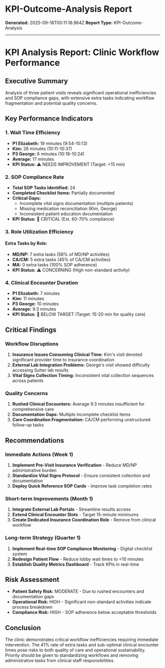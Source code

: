 # KPI-Outcome-Analysis Report

**Generated:** 2025-09-18T00:11:18.964Z
**Report Type:** KPI-Outcome-Analysis

---

# KPI Analysis Report: Clinic Workflow Performance

## Executive Summary
Analysis of three patient visits reveals significant operational inefficiencies and SOP compliance gaps, with extensive extra tasks indicating workflow fragmentation and potential quality concerns.

## Key Performance Indicators

### 1. **Wait Time Efficiency**
- **P1 Elizabeth:** 19 minutes (9:54-10:13)
- **Kim:** 26 minutes (10:11-10:37)
- **P3 George:** 6 minutes (10:18-10:24)
- **Average:** 17 minutes
- **KPI Status:** ⚠️ NEEDS IMPROVEMENT (Target: <15 min)

### 2. **SOP Compliance Rate**
- **Total SOP Tasks Identified:** 24
- **Completed Checklist Items:** Partially documented
- **Critical Gaps:**
  - Incomplete vital signs documentation (multiple patients)
  - Missing medication reconciliation (Kim, George)
  - Inconsistent patient education documentation
- **KPI Status:** 🔴 CRITICAL (Est. 60-70% compliance)

### 3. **Role Utilization Efficiency**

#### Extra Tasks by Role:
- **MD/NP:** 7 extra tasks (58% of MD/NP activities)
- **CA/CM:** 5 extra tasks (45% of CA/CM activities)
- **MA:** 0 extra tasks (100% SOP adherence)
- **KPI Status:** ⚠️ CONCERNING (High non-standard activity)

### 4. **Clinical Encounter Duration**
- **P1 Elizabeth:** 7 minutes
- **Kim:** 11 minutes
- **P3 George:** 10 minutes
- **Average:** 9.3 minutes
- **KPI Status:** 🔴 BELOW TARGET (Target: 15-20 min for quality care)

## Critical Findings

### Workflow Disruptions
1. **Insurance Issues Consuming Clinical Time:** Kim's visit devoted significant provider time to insurance coordination
2. **External Lab Integration Problems:** George's visit showed difficulty accessing Sutter lab results
3. **Vital Signs Collection Timing:** Inconsistent vital collection sequences across patients

### Quality Concerns
1. **Rushed Clinical Encounters:** Average 9.3 minutes insufficient for comprehensive care
2. **Documentation Gaps:** Multiple incomplete checklist items
3. **Care Coordination Fragmentation:** CA/CM performing unstructured follow-up tasks

## Recommendations

### Immediate Actions (Week 1)
1. **Implement Pre-Visit Insurance Verification** - Reduce MD/NP administrative burden
2. **Standardize Vital Signs Protocol** - Ensure consistent collection and documentation
3. **Deploy Quick Reference SOP Cards** - Improve task completion rates

### Short-term Improvements (Month 1)
1. **Integrate External Lab Portals** - Streamline results access
2. **Extend Clinical Encounter Slots** - Target 15-minute minimums
3. **Create Dedicated Insurance Coordination Role** - Remove from clinical workflow

### Long-term Strategy (Quarter 1)
1. **Implement Real-time SOP Compliance Monitoring** - Digital checklist system
2. **Redesign Patient Flow** - Reduce lobby wait times to <10 minutes
3. **Establish Quality Metrics Dashboard** - Track KPIs in real-time

## Risk Assessment
- **Patient Safety Risk:** MODERATE - Due to rushed encounters and documentation gaps
- **Operational Risk:** HIGH - Significant non-standard activities indicate process breakdown
- **Compliance Risk:** HIGH - SOP adherence below acceptable thresholds

## Conclusion
The clinic demonstrates critical workflow inefficiencies requiring immediate intervention. The 41% rate of extra tasks and sub-optimal clinical encounter times pose risks to both quality of care and operational sustainability. Priority should be given to standardizing workflows and removing administrative tasks from clinical staff responsibilities.